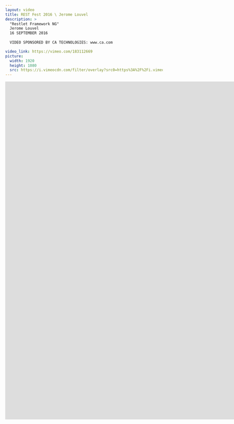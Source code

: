 ```yaml
---
layout: video
title: REST Fest 2016 \ Jerome Louvel
description: >
  "Restlet Framework NG"
  Jerome Louvel
  16 SEPTEMBER 2016
  
  VIDEO SPONSORED BY CA TECHNOLOGIES: www.ca.com

video_link: https://vimeo.com/183112669
picture:
  width: 1920
  height: 1080
  src: https://i.vimeocdn.com/filter/overlay?src0=https%3A%2F%2Fi.vimeocdn.com%2Fvideo%2F592225734_1920x1080.jpg&src1=http%3A%2F%2Ff.vimeocdn.com%2Fp%2Fimages%2Fcrawler_play.png
---
```

<iframe src="https://player.vimeo.com/video/183112669?title=0&byline=0&portrait=0&badge=0&autopause=0&player_id=0" width="1920" height="1080" frameborder="0" title="REST Fest 2016 \ Jerome Louvel" webkitallowfullscreen mozallowfullscreen allowfullscreen></iframe>